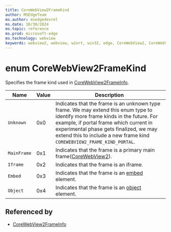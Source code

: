 ```yaml
---
title: CoreWebView2FrameKind
author: MSEdgeTeam
ms.author: msedgedevrel
ms.date: 10/30/2024
ms.topic: reference
ms.prod: microsoft-edge
ms.technology: webview
keywords: webview2, webview, winrt, win32, edge, CoreWebView2, CoreWebView2Controller, browser control, edge html, CoreWebView2FrameKind
---
```


# enum CoreWebView2FrameKind

Specifies the frame kind used in [CoreWebView2FrameInfo](corewebview2frameinfo.md).

| Name |  Value | Description |
|--|--|--|
|`Unknown` | 0x0  |  Indicates that the frame is an unknown type frame. We may extend this enum type to identify more frame kinds in the future. For example, if portal frame which current in experimental phase gets finalized, we may extend this to include a new frame kind `COREWEBVIEW2_FRAME_KIND_PORTAL`.|
|`MainFrame` | 0x1  |  Indicates that the frame is a primary main frame([CoreWebView2](corewebview2.md)).|
|`Iframe` | 0x2  |  Indicates that the frame is an iframe.|
|`Embed` | 0x3  |  Indicates that the frame is an [embed](https://developer.mozilla.org/docs/Web/HTML/Element/embed) element.|
|`Object` | 0x4  |  Indicates that the frame is an [object](https://developer.mozilla.org/docs/Web/HTML/Element/object) element.|


## Referenced by

- [CoreWebView2FrameInfo](corewebview2frameinfo.md)
